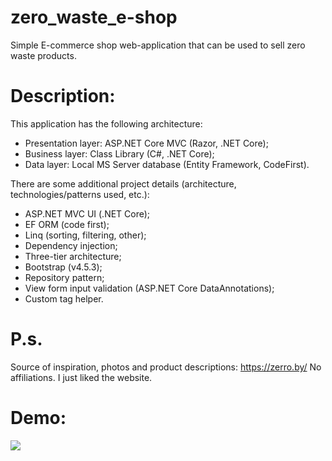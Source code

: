 # zero_waste_e-shop
Simple E-commerce shop web-application that can be used to sell zero waste products.

# Description:

This application has the following architecture:

- Presentation layer: ASP.NET Core MVC (Razor, .NET Core);
- Business layer: Class Library (C#, .NET Core);
- Data layer: Local MS Server database (Entity Framework, CodeFirst).

There are some additional project details (architecture, technologies/patterns used, etc.):

- ASP.NET MVC UI (.NET Core);
- EF ORM (code first);
- Linq (sorting, filtering, other);
- Dependency injection;
- Three-tier architecture;
- Bootstrap (v4.5.3);
- Repository pattern;
- View form input validation (ASP.NET Core DataAnnotations);
- Custom tag helper.

# P.s.

Source of inspiration, photos and product descriptions: https://zerro.by/
No affiliations. I just liked the website.

# Demo:

![](demo.gif)
